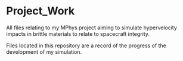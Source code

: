 # Project_Work

All files relating to my MPhys project aiming to simulate hypervelocity impacts in brittle materials
to relate to spacecraft integrity.

Files located in this repository are a record of the progress of the development of my simulation.
